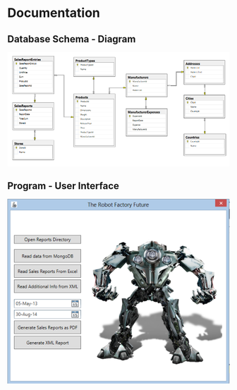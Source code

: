 # Documentation

## Database Schema - Diagram

![screenshot](https://raw.githubusercontent.com/Team-Zealot-Databases/Databases-Teamwork-2014/master/Documentation/Images/Database%20Schema.png)

## Program - User Interface

![screenshot](https://raw.githubusercontent.com/Team-Zealot-Databases/Databases-Teamwork-2014/master/Documentation/Images/Program%20-%20UI.png)
